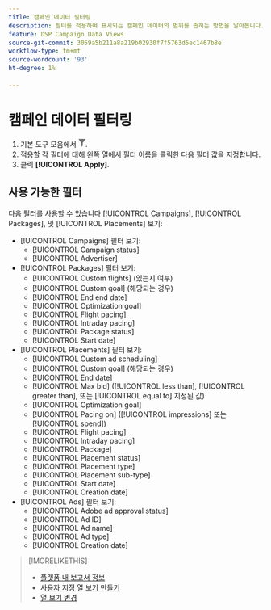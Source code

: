 ```yaml
---
title: 캠페인 데이터 필터링
description: 필터를 적용하여 표시되는 캠페인 데이터의 범위를 좁히는 방법을 알아봅니다.
feature: DSP Campaign Data Views
source-git-commit: 3059a5b211a8a219b02930f7f5763d5ec1467b8e
workflow-type: tm+mt
source-wordcount: '93'
ht-degree: 1%

---
```


# 캠페인 데이터 필터링

1. 기본 도구 모음에서 ![필터 단추](/help/dsp/assets/filter.png).
1. 적용할 각 필터에 대해 왼쪽 열에서 필터 이름을 클릭한 다음 필터 값을 지정합니다.
1. 클릭 **[!UICONTROL Apply]**.

## 사용 가능한 필터

다음 필터를 사용할 수 있습니다 [!UICONTROL Campaigns], [!UICONTROL Packages], 및 [!UICONTROL Placements] 보기:

* [!UICONTROL Campaigns] 필터 보기:
   * [!UICONTROL Campaign status]
   * [!UICONTROL Advertiser]
* [!UICONTROL Packages] 필터 보기:
   * [!UICONTROL Custom flights] (있는지 여부)
   * [!UICONTROL Custom goal] (해당되는 경우)
   * [!UICONTROL End end date]
   * [!UICONTROL Optimization goal]
   * [!UICONTROL Flight pacing]
   * [!UICONTROL Intraday pacing]
   * [!UICONTROL Package status]
   * [!UICONTROL Start date]
* [!UICONTROL Placements] 필터 보기:
   * [!UICONTROL Custom ad scheduling]
   * [!UICONTROL Custom goal] (해당되는 경우)
   * [!UICONTROL End date]
   * [!UICONTROL Max bid] ([!UICONTROL less than], [!UICONTROL greater than], 또는 [!UICONTROL equal to] 지정된 값)
   * [!UICONTROL Optimization goal]
   * [!UICONTROL Pacing on] ([!UICONTROL impressions] 또는 [!UICONTROL spend])
   * [!UICONTROL Flight pacing]
   * [!UICONTROL Intraday pacing]
   * [!UICONTROL Package]
   * [!UICONTROL Placement status]
   * [!UICONTROL Placement type]
   * [!UICONTROL Placement sub-type]
   * [!UICONTROL Start date]
   * [!UICONTROL Creation date]
* [!UICONTROL Ads] 필터 보기:
   * [!UICONTROL Adobe ad approval status]
   * [!UICONTROL Ad ID]
   * [!UICONTROL Ad name]
   * [!UICONTROL Ad type]
   * [!UICONTROL Creation date]

>[!MORELIKETHIS]
>
>* [플랫폼 내 보고서 정보](campaign-reports-about.md)
>* [사용자 지정 열 보기 만들기](column-view-create.md)
>* [열 보기 변경](column-view-change.md)

